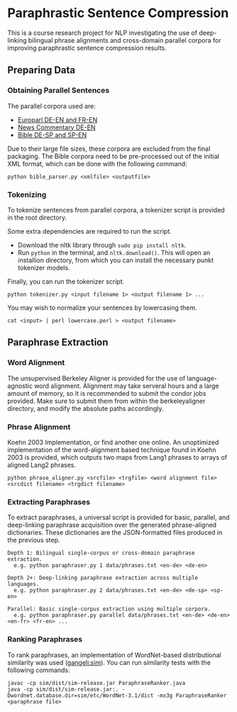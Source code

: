 Paraphrastic Sentence Compression
==================================

This is a course research project for NLP investigating the use of deep-linking bilingual phrase alignments and cross-domain parallel corpora for improving paraphrastic sentence compression results.

## Preparing Data

### Obtaining Parallel Sentences
The parallel corpora used are:
* [Europarl DE-EN and FR-EN](http://www.statmt.org/europarl/)
* [News Commentary DE-EN](http://www.statmt.org/wmt13/translation-task.html#download)
* [Bible DE-SP and SP-EN](http://homepages.inf.ed.ac.uk/s0787820/bible/)

Due to their large file sizes, these corpora are excluded from the final packaging. The Bible corpora need to be pre-processed out of the initial XML format, which can be done with the following command:

```
python bible_parser.py <xmlfile> <outputfile>
```

### Tokenizing

To tokenize sentences from parallel corpora, a tokenizer script is provided in the root directory. 

Some extra dependencies are required to run the script.
* Download the nltk library through `sudo pip install nltk`.
* Run `python` in the terminal, and `nltk.download()`. This will open an installion directory, from which you can install the necessary punkt tokenizer models.

Finally, you can run the tokenizer script.

```
python tokenizer.py <input filename 1> <output filename 1> ...
```

You may wish to normalize your sentences by lowercasing them.

```
cat <input> | perl lowercase.perl > <output filename>
```

## Paraphrase Extraction

### Word Alignment

The unsupervised Berkeley Aligner is provided for the use of language-agnostic word alignment. Alignment may take serveral hours and a large amount of memory, so it is recommended to submit the condor jobs provided. Make sure to submit them from within the berkeleyaligner directory, and modify the absolute paths accordingly.

### Phrase Alignment

Koehn 2003 Implementation, or find another one online. An unoptimized implementation of the word-alignment based technique found in Koehn 2003 is provided, which outputs two maps from Lang1 phrases to arrays of aligned Lang2 phrases.

```
python phrase_aligner.py <srcfile> <trgfile> <word alignment file> <srcdict filename> <trgdict filename>
```

### Extracting Paraphrases

To extract paraphrases, a universal script is provided for basic, parallel, and deep-linking paraphrase acquisition over the generated phrase-aligned dictionaries. These dictionaries are the JSON-formatted files produced in the previous step.

```
Depth 1: Bilingual single-corpus or cross-domain paraphrase extraction.
  e.g. python paraphraser.py 1 data/phrases.txt <en-de> <de-en>

Depth 2+: Deep-linking paraphrase extraction across multiple languages.
  e.g. python paraphraser.py 2 data/phrases.txt <en-de> <de-sp> <sp-en>

Parallel: Basic single-corpus extraction using multiple corpora.
  e.g. python paraphraser.py parallel data/phrases.txt <en-de> <de-en> <en-fr> <fr-en> ...
```

### Ranking Paraphrases

To rank paraphrases, an implementation of WordNet-based distributional similarity was used ([gangeli:sim](https://github.com/gangeli/sim)). You can run similarity tests with the following commands:

```
javac -cp sim/dist/sim-release.jar ParaphraseRanker.java
java -cp sim/dist/sim-release.jar:. -Dwordnet.database.dir=sim/etc/WordNet-3.1/dict -mx3g ParaphraseRanker <paraphrase file>
```